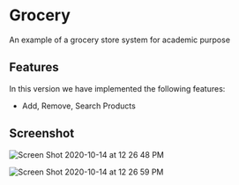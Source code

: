 # Grocery

An example of a grocery store system for academic purpose

## Features

In this version we have implemented the following features:

- Add, Remove, Search Products

## Screenshot

![Screen Shot 2020-10-14 at 12 26 48 PM](https://user-images.githubusercontent.com/114015/96017955-9ebb2180-0e18-11eb-83b9-eae224aa38d5.png)

![Screen Shot 2020-10-14 at 12 26 59 PM](https://user-images.githubusercontent.com/114015/96017981-a8448980-0e18-11eb-95ff-2b846975ce3f.png)
